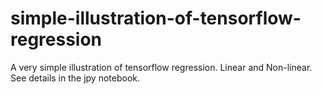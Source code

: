 # simple-illustration-of-tensorflow-regression
 A very simple illustration of tensorflow regression. Linear and Non-linear. See details in the jpy notebook.
